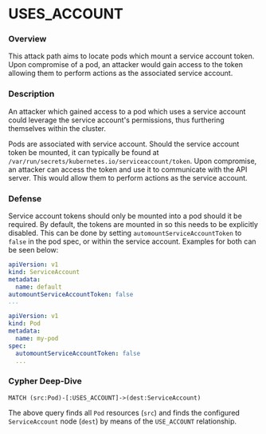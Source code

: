 # USES_ACCOUNT

### Overview

This attack path aims to locate pods which mount a service account token. Upon compromise of a pod, an attacker would gain access to the token allowing them to perform actions as the associated service account.

### Description

An attacker which gained access to a pod which uses a service account could leverage the service account's permissions, thus furthering themselves within the cluster.

Pods are associated with service account. Should the service account token be mounted, it can typically be found at `/var/run/secrets/kubernetes.io/serviceaccount/token`. Upon compromise, an attacker can access the token and use it to communicate with the API server. This would allow them to perform actions as the service account. 

### Defense

Service account tokens should only be mounted into a pod should it be required. By default, the tokens are mounted in so this needs to be explicitly disabled. This can be done by setting `automountServiceAccountToken` to `false` in the pod spec, or within the service account. Examples for both can be seen below:

```yaml
apiVersion: v1
kind: ServiceAccount
metadata:
  name: default
automountServiceAccountToken: false
...
```

```yaml
apiVersion: v1
kind: Pod
metadata:
  name: my-pod
spec:
  automountServiceAccountToken: false
  ...
```

### Cypher Deep-Dive

```
MATCH (src:Pod)-[:USES_ACCOUNT]->(dest:ServiceAccount)
```

The above query finds all `Pod` resources (`src`) and finds the configured `ServiceAccount` node (`dest`) by means of the `USE_ACCOUNT` relationship.
